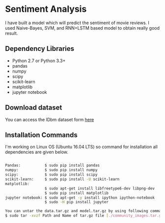 # Sentiment Analysis

I have built a model which will predict the sentiment of movie reviews. I used Naive-Bayes, SVM, and RNN+LSTM based model to obtain really good result.

## Dependency Libraries

* Python 2.7 or Python 3.3+
* pandas
* numpy
* scipy
* scikit-learn
* matplotlib
* jupyter notebook

## Download dataset 
You can access the IDbm dataset form [here](http://ai.stanford.edu/~amaas/data/sentiment/)


## Installation Commands
I'm working on Linux OS (Ubuntu 16.04 LTS) so command for installation all dependencies are given below.

```bash

Pandas:           $ sudo pip install pandas
numpy:            $ sudo pip install numpy
scipy:            $ sudo pip install scipy
scikit-learn:     $ sudo pip install -U scikit-learn
matplotlib: 
                  $ sudo apt-get install libfreetype6-dev libpng-dev
                  $ sudo pip install matplotlib 
jupyter notebook: $ sudo apt-get -y install ipython ipython-notebook
                  $ sudo -H pip install jupyter

```
```bash
You can untar the data.tar.gz and model.tar.gz by using following command.
$ sudo tar -xvzf Path and Name of tar.gz file [./community_images.tar.gz]

```
